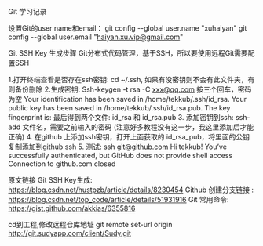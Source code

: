 Git 学习记录

设置Git的user name和email：
git config --global user.name "xuhaiyan"
git config --global user.email "haiyan.xu.vip@gmail.com"


Git SSH Key 生成步骤
Git分布式代码管理，基于SSH，所以要使用远程Git需要配置SSH

1.打开终端查看是否存在ssh密钥: cd ~/.ssh, 如果有没密钥则不会有此文件夹，有则备份删除
2.生成密钥:
Ssh-keygen -t rsa -C xxx@qq.com
按三个回车，密码为空
Your identification has been saved in /home/tekkub/.ssh/id_rsa.
Your public key has been saved in /home/tekkub/.ssh/id_rsa.pub.
The key fingerprint is:
最后得到两个文件: id_rsa 和 id_rsa.pub
3. 添加密钥到ssh: ssh-add 文件名，需要之前输入的密码 (注意好多教程没有这一步，我这里添加后才能正确)
4. 在github 上添加ssh密钥，打开上面获取的 id_rsa_pub，将里面的公钥复制添加到github ssh
5. 测试: ssh git@github.com
Hi tekkub! You’ve successfully authenticated, but GitHub does not provide shell access
Connection to github.com closed

原文链接 Git SSH Key生成: https://blog.csdn.net/hustpzb/article/details/8230454
Github 创建分支链接 : https://blog.csdn.net/top_code/article/details/51931916
Git 常用命令: https://gist.github.com/akkias/6355816

cd到工程,修改远程仓库地址
git remote set-url origin http://git.sudyapp.com/client/Sudy.git

